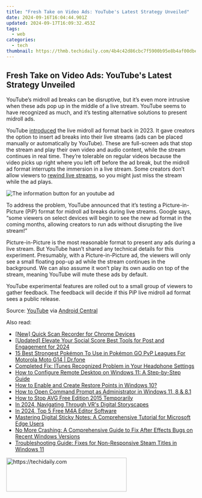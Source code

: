```yaml
---
title: "Fresh Take on Video Ads: YouTube's Latest Strategy Unveiled"
date: 2024-09-16T16:04:44.901Z
updated: 2024-09-17T16:09:32.453Z
tags:
  - web
categories:
  - tech
thumbnail: https://thmb.techidaily.com/4b4c42d86cbc7f5900b95e8b4af00dbe97e236701df75d0c16e39e29a2174a46.jpg
---
```


## Fresh Take on Video Ads: YouTube's Latest Strategy Unveiled

YouTube’s midroll ad breaks can be disruptive, but it’s even more intrusive when these ads pop up in the middle of a live stream. YouTube seems to have recognized as much, and it’s testing alternative solutions to present midroll ads.

 YouTube [introduced](https://blog.google/products/ads-commerce/youtube-is-redesigning-the-streaming-experience-for-viewers-and-advertisers/) the live midroll ad format back in 2023\. It gave creators the option to insert ad breaks into their live streams (ads can be placed manually or automatically by YouTube). These are full-screen ads that stop the stream and play their own video and audio content, while the stream continues in real time. They’re tolerable on regular videos because the video picks up right where you left off before the ad break, but the midroll ad format interrupts the immersion in a live stream. Some creators don’t allow viewers to [rewind live streams](https://youtube-data.techidaily.com/ed-in-2024-a-list-of-the-quickest-rising-youtube-spaces-for-encouragement/), so you might just miss the stream while the ad plays.

![The information button for an youtube ad](https://static1.howtogeekimages.com/wordpress/wp-content/uploads/2023/11/2023-11-17_15-30-33.jpg) 

 To address the problem, YouTube announced that it’s testing a Picture-in-Picture (PiP) format for midroll ad breaks during live streams. Google says, “some viewers on select devices will begin to see the new ad format in the coming months, allowing creators to run ads without disrupting the live stream!”

 Picture-in-Picture is the most reasonable format to present any ads during a live stream. But YouTube hasn’t shared any technical details for this experiment. Presumably, with a Picture-in-Picture ad, the viewers will only see a small floating pop-up ad while the stream continues in the background. We can also assume it won’t play its own audio on top of the stream, meaning YouTube will mute these ads by default.

 YouTube experimental features are rolled out to a small group of viewers to gather feedback. The feedback will decide if this PiP live midroll ad format sees a public release.

 Source: [YouTube](https://support.google.com/youtube/thread/18138167?hl=en&msgid=289284231) via [Android Central](https://www.androidcentral.com/apps-software/youtube-tests-less-disruptive-mid-roll-ads)

<ins class="adsbygoogle"
     style="display:block"
     data-ad-format="autorelaxed"
     data-ad-client="ca-pub-7571918770474297"
     data-ad-slot="1223367746"></ins>

<ins class="adsbygoogle"
     style="display:block"
     data-ad-client="ca-pub-7571918770474297"
     data-ad-slot="8358498916"
     data-ad-format="auto"
     data-full-width-responsive="true"></ins>

<span class="atpl-alsoreadstyle">Also read:</span>
<div><ul>
<li><a href="https://visual-screen-recording.techidaily.com/new-quick-scan-recorder-for-chrome-devices/"><u>[New] Quick Scan Recorder for Chrome Devices</u></a></li>
<li><a href="https://instagram-clips.techidaily.com/updated-elevate-your-social-score-best-tools-for-post-and-engagement-for-2024/"><u>[Updated] Elevate Your Social Score Best Tools for Post and Engagement for 2024</u></a></li>
<li><a href="https://android-pokemon-go.techidaily.com/15-best-strongest-pokemon-to-use-in-pokemon-go-pvp-leagues-for-motorola-moto-g14-drfone-by-drfone-virtual-android/"><u>15 Best Strongest Pokémon To Use in Pokémon GO PvP Leagues For Motorola Moto G14 | Dr.fone</u></a></li>
<li><a href="https://win-solutions.techidaily.com/completed-fix-itunes-recognized-problem-in-your-headphone-settings/"><u>Completed Fix: ITunes Recognized Problem in Your Headphone Settings</u></a></li>
<li><a href="https://some-tips.techidaily.com/how-to-configure-remote-desktop-on-windows-11-a-step-by-step-guide/"><u>How to Configure Remote Desktop on Windows 11: A Step-by-Step Guide</u></a></li>
<li><a href="https://some-tips.techidaily.com/how-to-enable-and-create-restore-points-in-windows-10/"><u>How to Enable and Create Restore Points in Windows 10?</u></a></li>
<li><a href="https://some-tips.techidaily.com/how-to-open-command-prompt-as-administrator-in-windows-11-8-and-81/"><u>How to Open Command Prompt as Administrator in Windows 11, 8 & 8.1</u></a></li>
<li><a href="https://some-tips.techidaily.com/how-to-stop-avg-free-edition-2015-temporarily/"><u>How to Stop AVG Free Edition 2015 Temporarily</u></a></li>
<li><a href="https://extra-support.techidaily.com/in-2024-navigating-through-vrs-digital-storyscapes/"><u>In 2024, Navigating Through VR's Digital Storyscapes</u></a></li>
<li><a href="https://smart-video-creator.techidaily.com/in-2024-top-5-free-m4a-editor-software/"><u>In 2024, Top 5 Free M4A Editor Software</u></a></li>
<li><a href="https://some-tips.techidaily.com/mastering-digital-sticky-notes-a-comprehensive-tutorial-for-microsoft-edge-users/"><u>Mastering Digital Sticky Notes: A Comprehensive Tutorial for Microsoft Edge Users</u></a></li>
<li><a href="https://win-able.techidaily.com/no-more-crashing-a-comprehensive-guide-to-fix-after-effects-bugs-on-recent-windows-versions/"><u>No More Crashing: A Comprehensive Guide to Fix After Effects Bugs on Recent Windows Versions</u></a></li>
<li><a href="https://win-answers.techidaily.com/troubleshooting-guide-fixes-for-non-responsive-steam-titles-in-windows-11/"><u>Troubleshooting Guide: Fixes for Non-Responsive Steam Titles in Windows 11</u></a></li>
</ul></div>

<!-- affiliate ads begin -->
<a href="https://bluettius.sjv.io/c/5597632/2139109/17108" target="_top" id="2139109">
  <img src="//a.impactradius-go.com/display-ad/17108-2139109" border="0" alt="https://techidaily.com" width="320" height="90"/>
</a>
<img height="0" width="0" src="https://bluettius.sjv.io/i/5597632/2139109/17108" style="position:absolute;visibility:hidden;" border="0" />
<!-- affiliate ads end -->

